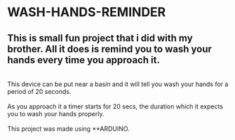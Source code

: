 # WASH-HANDS-REMINDER
## This is small fun project that i did with my brother. All it does is remind you to wash your hands every time you approach it.
</br>
This device can be put near a basin and it will tell you wash your hands for a period of 20 seconds.
</br>
</br>
As you approach it a timer starts for 20 secs, the duration which it expects you to wash your hands properly.
</br>
</br>
This project was made using **ARDUINO.
